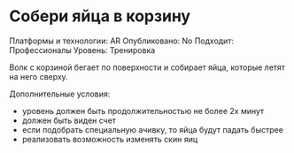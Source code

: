 # Собери яйца в корзину

Платформы и технологии: AR
Опубликовано: No
Подходит: Профессионалы
Уровень: Тренировка

Волк с корзиной бегает по поверхности и собирает яйца, которые летят на него сверху.

Дополнительные условия:

- уровень должен быть продолжительностью не более 2х минут
- должен быть виден счет
- если подобрать специальную ачивку, то яйца будут падать быстрее
- реализовать возможность изменять скин яиц